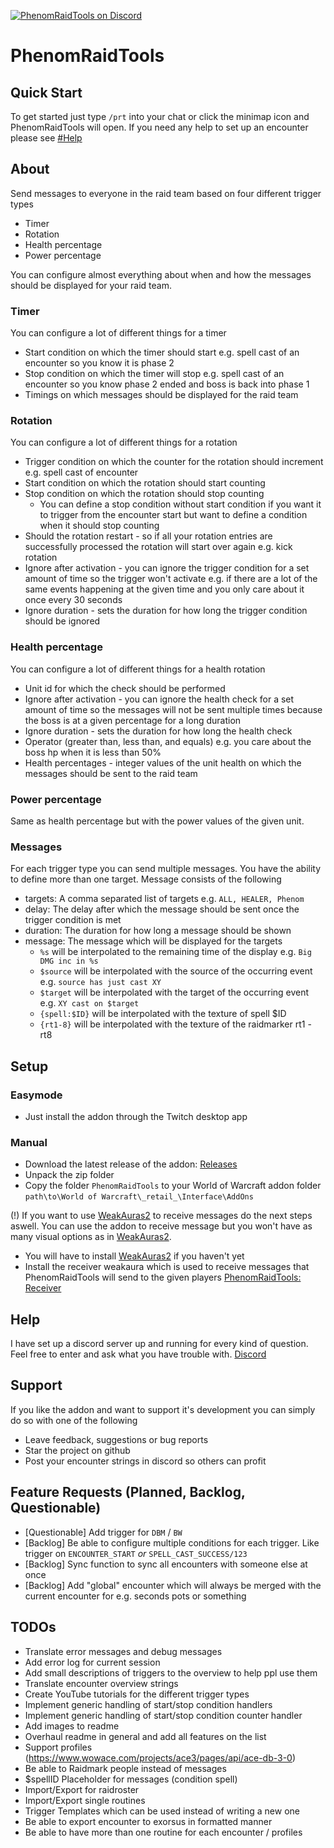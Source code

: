 [![PhenomRaidTools on Discord](https://img.shields.io/badge/discord-PhenomRaidTools-738bd7.svg)](https://discord.gg/GAYDjBF)

# PhenomRaidTools
## Quick Start

To get started just type `/prt` into your chat or click the minimap icon and PhenomRaidTools will open. If you need any help to set up an encounter please see [#Help](https://github.com/PhenomDevel/PhenomRaidTools#help)

## About
Send messages to everyone in the raid team based on four different trigger types

 - Timer
 - Rotation
 - Health percentage
 - Power percentage
 
You can configure almost everything about when and how the messages should be displayed for your raid team.

### Timer
You can configure a lot of different things for a timer

 - Start condition on which the timer should start e.g. spell cast of an encounter so you know it is phase 2
 - Stop condition on which the timer will stop e.g. spell cast of an encounter so you know phase 2 ended and boss is back into phase 1
 - Timings on which messages should be displayed for the raid team

### Rotation
You can configure a lot of different things for a rotation

 - Trigger condition on which the counter for the rotation should increment e.g. spell cast of encounter
 - Start condition on which the rotation should start counting
 - Stop condition on which the rotation should stop counting
   - You can define a stop condition without start condition if you want it to trigger from the encounter start but want to define a condition when it should stop counting
 - Should the rotation restart - so if all your rotation entries are successfully processed the rotation will start over again e.g. kick rotation
 - Ignore after activation - you can ignore the trigger condition for a set amount of time so the trigger won't activate e.g. if there are a lot of the same events happening at the given time and you only care about it once every 30 seconds
 - Ignore duration - sets the duration for how long the trigger condition should be ignored

### Health percentage
You can configure a lot of different things for a health rotation

 - Unit id for which the check should be performed
 - Ignore after activation - you can ignore the health check for a set amount of time so the messages will not be sent multiple times because the boss is at a given percentage for a long duration
 - Ignore duration - sets the duration for how long the health check
 - Operator (greater than, less than, and equals) e.g. you care about the boss hp when it is less than 50%
 - Health percentages - integer values of the unit health on which the messages should be sent to the raid team

### Power percentage
Same as health percentage but with the power values of the given unit.

### Messages
For each trigger type you can send multiple messages. You have the ability to define more than one target.
Message consists of the following

 - targets: A comma separated list of targets e.g. `ALL, HEALER, Phenom`
 - delay: The delay after which the message should be sent once the trigger condition is met
 - duration: The duration for how long a message should be shown
 - message: The message which will be displayed for the targets
   - `%s` will be interpolated to the remaining time of the display e.g. `Big DMG inc in %s`
   - `$source` will be interpolated with the source of the occurring event e.g. `source has just cast XY`
   - `$target` will be interpolated with the target of the occurring event e.g. `XY cast on $target`
   - `{spell:$ID}` will be interpolated with the texture of spell $ID
   - `{rt1-8}` will be interpolated with the texture of the raidmarker rt1 - rt8

## Setup
### Easymode
 - Just install the addon through the Twitch desktop app

### Manual
 - Download the latest release of the addon: [Releases](https://github.com/PhenomDevel/PhenomRaidTools/releases)
 - Unpack the zip folder
 - Copy the folder `PhenomRaidTools` to your World of Warcraft addon folder `path\to\World of Warcraft\_retail_\Interface\AddOns`

(!) If you want to use [WeakAuras2](https://github.com/WeakAuras/WeakAuras2/releases) to receive messages do the next steps aswell. You can use the addon to receive message but you won't have as many visual options as in [WeakAuras2](https://github.com/WeakAuras/WeakAuras2/releases).

 - You will have to install [WeakAuras2](https://github.com/WeakAuras/WeakAuras2/releases) if you haven't yet
 - Install the receiver weakaura which is used to receive messages that PhenomRaidTools will send to the given players [PhenomRaidTools: Receiver](https://wago.io/HyieicnAz)

## Help
I have set up a discord server up and running for every kind of question. Feel free to enter and ask what you have trouble with. [Discord](https://discord.gg/GAYDjBF)

## Support
If you like the addon and want to support it's development you can simply do so with one of the following
 - Leave feedback, suggestions or bug reports
 - Star the project on github 
 - Post your encounter strings in discord so others can profit

## Feature Requests (Planned, Backlog, Questionable)
 - [Questionable] Add trigger for `DBM` / `BW`
 - [Backlog] Be able to configure multiple conditions for each trigger. Like trigger on `ENCOUNTER_START` *or* `SPELL_CAST_SUCCESS/123`
 - [Backlog] Sync function to sync all encounters with someone else at once
 - [Backlog] Add "global" encounter which will always be merged with the current encounter for e.g. seconds pots or something

## TODOs
 - Translate error messages and debug messages
 - Add error log for current session
 - Add small descriptions of triggers to the overview to help ppl use them
 - Translate encounter overview strings
 - Create YouTube tutorials for the different trigger types
 - Implement generic handling of start/stop condition handlers
 - Implement generic handling of start/stop condition counter handler
 - Add images to readme 
 - Overhaul readme in general and add all features on the list
 - Support profiles (https://www.wowace.com/projects/ace3/pages/api/ace-db-3-0)
 - Be able to Raidmark people instead of messages
 - $spellID Placeholder for messages (condition spell)
 - Import/Export for raidroster
 - Import/Export single routines
 - Trigger Templates which can be used instead of writing a new one 
 - Be able to export encounter to exorsus in formatted manner
 - Be able to have more than one routine for each encounter / profiles